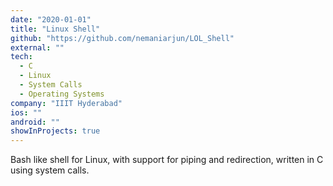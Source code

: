 ```yaml
---
date: "2020-01-01"
title: "Linux Shell"
github: "https://github.com/nemaniarjun/LOL_Shell"
external: ""
tech:
  - C
  - Linux
  - System Calls
  - Operating Systems
company: "IIIT Hyderabad"
ios: ""
android: ""
showInProjects: true
---
```


Bash like shell for Linux, with support for piping and redirection,
written in C using system calls.
